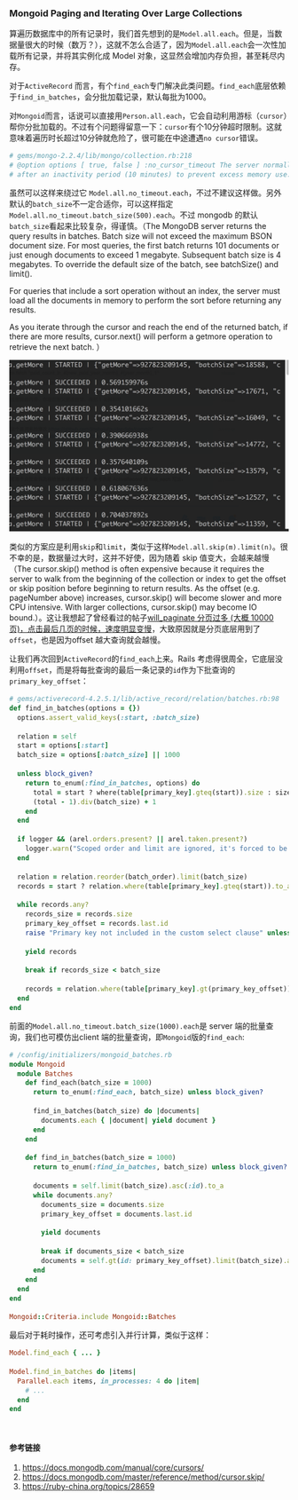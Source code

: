 ### Mongoid Paging and Iterating Over Large Collections
算遍历数据库中的所有记录时，我们首先想到的是`Model.all.each`。但是，当数据量很大的时候（数万？），这就不怎么合适了，因为`Model.all.each`会一次性加载所有记录，并将其实例化成 Model 对象，这显然会增加内存负担，甚至耗尽内存。

对于`ActiveRecord` 而言，有个`find_each`专门解决此类问题。`find_each`底层依赖于`find_in_batches`，会分批加载记录，默认每批为1000。

对`Mongoid`而言，话说可以直接用`Person.all.each`，它会自动利用游标（`cursor`）帮你分批加载的。不过有个问题得留意一下：`cursor`有个10分钟超时限制。这就意味着遍历时长超过10分钟就危险了，很可能在中途遭遇`no cursor`错误。

```ruby
# gems/mongo-2.2.4/lib/mongo/collection.rb:218
# @option options [ true, false ] :no_cursor_timeout The server normally times out idle cursors 
# after an inactivity period (10 minutes) to prevent excess memory use. Set this option to prevent that.
```
虽然可以这样来绕过它 `Model.all.no_timeout.each`，不过不建议这样做。另外默认的`batch_size`不一定合适你，可以这样指定`Model.all.no_timeout.batch_size(500).each`。不过 mongodb 的默认`batch_size`看起来比较复杂，得谨慎。（The MongoDB server returns the query results in batches. Batch size will not exceed the maximum BSON document size. For most queries, the first batch returns 101 documents or just enough documents to exceed 1 megabyte. Subsequent batch size is 4 megabytes. To override the default size of the batch, see batchSize() and limit().

For queries that include a sort operation without an index, the server must load all the documents in memory to perform the sort before returning any results.

As you iterate through the cursor and reach the end of the returned batch, if there are more results, cursor.next() will perform a getmore operation to retrieve the next batch. ）

![mongodb_batch_size](../images/mongodb_batch_size.png)

类似的方案应是利用`skip`和`limit`，类似于这样`Model.all.skip(m).limit(n)`。很不幸的是，数据量过大时，这并不好使，因为随着 skip 值变大，会越来越慢（The cursor.skip() method is often expensive because it requires the server to walk from the beginning of the collection or index to get the offset or skip position before beginning to return results. As the offset (e.g. pageNumber above) increases, cursor.skip() will become slower and more CPU intensive. With larger collections, cursor.skip() may become IO bound.）。这让我想起了曾经看过的帖子[will_paginate 分页过多 (大概 10000 页)，点击最后几页的时候，速度明显变慢](https://ruby-china.org/topics/28659)，大致原因就是分页底层用到了`offset`，也是因为offset 越大查询就会越慢。

让我们再次回到`ActiveRecord`的`find_each`上来。Rails 考虑得很周全，它底层没利用`offset`，而是将每批查询的最后一条记录的`id`作为下批查询的`primary_key_offset`：

```ruby
# gems/activerecord-4.2.5.1/lib/active_record/relation/batches.rb:98
def find_in_batches(options = {})
  options.assert_valid_keys(:start, :batch_size)

  relation = self
  start = options[:start]
  batch_size = options[:batch_size] || 1000

  unless block_given?
    return to_enum(:find_in_batches, options) do
      total = start ? where(table[primary_key].gteq(start)).size : size
      (total - 1).div(batch_size) + 1
    end
  end

  if logger && (arel.orders.present? || arel.taken.present?)
    logger.warn("Scoped order and limit are ignored, it's forced to be batch order and batch size")
  end

  relation = relation.reorder(batch_order).limit(batch_size)
  records = start ? relation.where(table[primary_key].gteq(start)).to_a : relation.to_a

  while records.any?
    records_size = records.size
    primary_key_offset = records.last.id
    raise "Primary key not included in the custom select clause" unless primary_key_offset

    yield records

    break if records_size < batch_size

    records = relation.where(table[primary_key].gt(primary_key_offset)).to_a
  end
end
```
前面的`Model.all.no_timeout.batch_size(1000).each`是 server 端的批量查询，我们也可模仿出client 端的批量查询，即`Mongoid`版的`find_each`:

```ruby
# /config/initializers/mongoid_batches.rb
module Mongoid
  module Batches
    def find_each(batch_size = 1000)
      return to_enum(:find_each, batch_size) unless block_given?

      find_in_batches(batch_size) do |documents|
        documents.each { |document| yield document }
      end
    end

    def find_in_batches(batch_size = 1000)
      return to_enum(:find_in_batches, batch_size) unless block_given?

      documents = self.limit(batch_size).asc(:id).to_a
      while documents.any?
        documents_size = documents.size
        primary_key_offset = documents.last.id

        yield documents

        break if documents_size < batch_size
        documents = self.gt(id: primary_key_offset).limit(batch_size).asc(:id).to_a
      end
    end
  end
end

Mongoid::Criteria.include Mongoid::Batches
```

最后对于耗时操作，还可考虑引入并行计算，类似于这样：
```ruby
Model.find_each { ... }

Model.find_in_batches do |items|
  Parallel.each items, in_processes: 4 do |item|
    # ...
  end
end
```
 
#### 参考链接
1. https://docs.mongodb.com/manual/core/cursors/
2. https://docs.mongodb.com/master/reference/method/cursor.skip/
3. https://ruby-china.org/topics/28659

